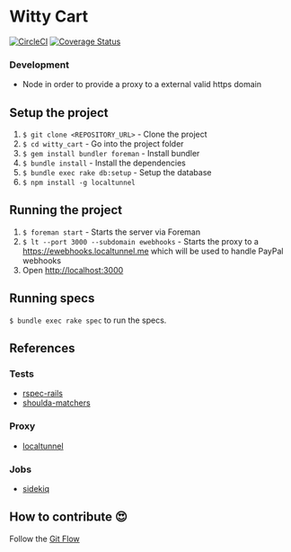 # Witty Cart
[![CircleCI](https://circleci.com/gh/roalcantara/witty_cart/tree/master.svg?style=svg)](https://circleci.com/gh/roalcantara/witty_cart/tree/master)
[![Coverage Status](https://coveralls.io/repos/github/roalcantara/witty_cart/badge.svg?branch=master)](https://coveralls.io/github/roalcantara/witty_cart?branch=master)

### Development
* Node in order to provide a proxy to a external valid https domain

## Setup the project

1. `$ git clone <REPOSITORY_URL>` - Clone the project
2. `$ cd witty_cart` - Go into the project folder
3. `$ gem install bundler foreman` - Install bundler
4. `$ bundle install` - Install the dependencies
5. `$ bundle exec rake db:setup` - Setup the database
6. `$ npm install -g localtunnel`

## Running the project

1. `$ foreman start` - Starts the server via Foreman
2. `$ lt --port 3000 --subdomain ewebhooks` - Starts the proxy to a https://ewebhooks.localtunnel.me which will be used to handle PayPal webhooks
3. Open [http://localhost:3000](http://localhost:3000)

## Running specs

`$ bundle exec rake spec` to run the specs.

## References

### Tests

* [rspec-rails](https://relishapp.com/rspec/rspec-rails/docs)
* [shoulda-matchers](http://matchers.shoulda.io/)

### Proxy
* [localtunnel](https://localtunnel.github.io/www/)

### Jobs
* [sidekiq](https://github.com/mperham/sidekiq)

## How to contribute :heart_eyes:

Follow the [Git Flow](http://nvie.com/posts/a-successful-git-branching-model/)
